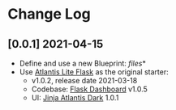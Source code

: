 # Change Log

## [0.0.1] 2021-04-15

- Define and use a new Blueprint: *files**
- Use [Atlantis Lite Flask](https://appseed.us/admin-dashboards/flask-dashboard-atlantis-dark) as the original starter:
   - v1.0.2, release date 2021-03-18
   - Codebase: [Flask Dashboard](https://github.com/app-generator/boilerplate-code-flask-dashboard) v1.0.5
   - UI: [Jinja Atlantis Dark](https://github.com/app-generator/jinja-atlantis-dark/releases) 1.0.1

